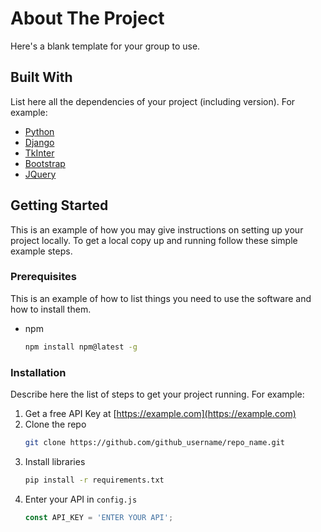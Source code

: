 # About The Project

Here's a blank template for your group to use.

## Built With
List here all the dependencies of your project (including version). For example:

* [Python](https://www.python.org/)
* [Django](https://www.djangoproject.com/)
* [TkInter](https://docs.python.org/3/library/tkinter.html)
* [Bootstrap](https://getbootstrap.com)
* [JQuery](https://jquery.com)



## Getting Started

This is an example of how you may give instructions on setting up your project locally.
To get a local copy up and running follow these simple example steps.

### Prerequisites

This is an example of how to list things you need to use the software and how to install them.
* npm
  ```sh
  npm install npm@latest -g
  ```

### Installation

Describe here the list of steps to get your project running. For example:
1. Get a free API Key at [https://example.com](https://example.com)
2. Clone the repo
   ```sh
   git clone https://github.com/github_username/repo_name.git
   ```
3. Install libraries
   ```sh
   pip install -r requirements.txt
   ```
4. Enter your API in `config.js`
   ```js
   const API_KEY = 'ENTER YOUR API';
   ```
